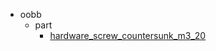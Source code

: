 * oobb
  * part
    * [hardware_screw_countersunk_m3_20](oobb/part/hardware_screw_countersunk_m3_20)
